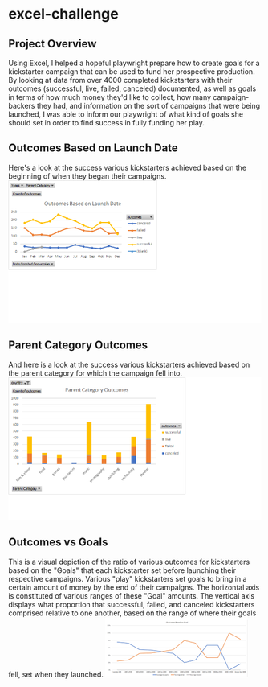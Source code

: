 # excel-challenge
## Project Overview 
Using Excel, I helped a hopeful playwright prepare how to create goals for a kickstarter campaign that can be used to fund her prospective production. By looking at data from over 4000 completed kickstarters with their outcomes (successful, live, failed, canceled) documented, as well as goals in terms of how much money they'd like to collect, how many campaign-backers they had, and information on the sort of campaigns that were being launched, I was able to inform our playwright of what kind of goals she should set in order to find success in fully funding her play.
## Outcomes Based on Launch Date
Here's a look at the success various kickstarters achieved based on the beginning of when they began their campaigns.
![Plot of Outcome Based on Launch Date](Outcomes_Based_on_Launch_Date.png)
## Parent Category Outcomes
And here is a look at the success various kickstarters achieved based on the parent category for which the campaign fell into.
![Plot of Outcome Based on Parent Category](Parent_Category_Outcomes.png)
## Outcomes vs Goals
This is a visual depiction of the ratio of various outcomes for kickstarters based on the "Goals" that each kickstarter set before launching their respective campaigns.  Various "play" kickstarters set goals to bring in a certain amount of money by the end of their campaigns. The horizontal axis is constituted of various ranges of these "Goal" amounts. The vertical axis displays what proportion that successful, failed, and canceled kickstarters comprised relative to one another, based on the range of where their goals fell, set when they launched.
![Plot of Ratio of Outcomes vs Goals](Outcomes_vs_Goals.png) 
